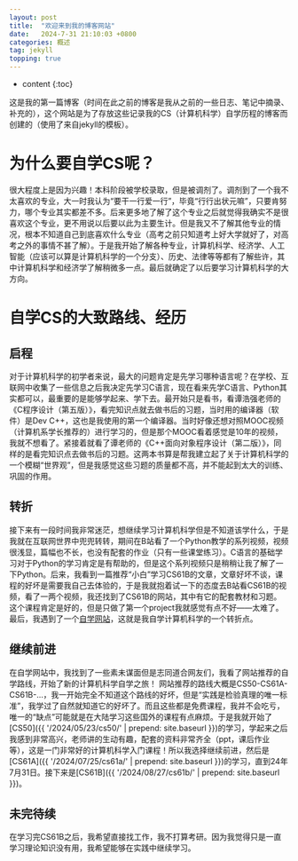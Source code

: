```yaml
---
layout: post
title:  "欢迎来到我的博客网站"
date:   2024-7-31 21:10:03 +0800
categories: 概述
tag: jekyll
topping: true
---
```


* content
{:toc}

<!-- 在terminal中输入："jekyll server" 进行网站测试，或者右键空白处使用插件实时显示本页（仅供参考）。 -->
这是我的第一篇博客（时间在此之前的博客是我从之前的一些日志、笔记中摘录、补充的），这个网站是为了存放这些记录我的CS（计算机科学）自学历程的博客而创建的（使用了来自jekyll的模板）。


# 为什么要自学CS呢？
很大程度上是因为兴趣！本科阶段被学校录取，但是被调剂了。调剂到了一个我不太喜欢的专业，大一时我认为“要干一行爱一行”，毕竟“行行出状元嘛”，只要肯努力，哪个专业其实都差不多。后来更多地了解了这个专业之后就觉得我确实不是很喜欢这个专业，更不用说以后要以此为主要生计。但是我又不了解其他专业的情况，根本不知道自己到底喜欢什么专业（高考之前只知道考上好大学就好了，对高考之外的事情不甚了解）。于是我开始了解各种专业，计算机科学、经济学、人工智能（应该可以算是计算机科学的一个分支）、历史、法律等等都有了解些许，其中计算机科学和经济学了解稍微多一点。最后就确定了以后要学习计算机科学的大方向。


# 自学CS的大致路线、经历

## 启程
对于计算机科学的初学者来说，最大的问题肯定是先学习哪种语言呢？在学校、互联网中收集了一些信息之后我决定先学习C语言，现在看来先学C语言、Python其实都可以，最重要的是能够学起来、学下去。最开始只是看书，看谭浩强老师的《C程序设计（第五版）》，看完知识点就去做书后的习题，当时用的编译器（软件）是Dev C++，这也是我使用的第一个编译器。当时好像还想对照MOOC视频（计算机系学长推荐的）进行学习的，但是那个MOOC看着感觉是10年的视频，我就不想看了。紧接着就看了谭老师的《C++面向对象程序设计（第二版）》，同样的是看完知识点去做书后的习题。这两本书算是帮我建立起了关于计算机科学的一个模糊“世界观”，但是我感觉这些习题的质量都不高，并不能起到太大的训练、巩固的作用。

## 转折
接下来有一段时间我非常迷茫，想继续学习计算机科学但是不知道该学什么，于是我就在互联网世界中兜兜转转，期间在B站看了一个Python教学的系列视频，视频很浅显，篇幅也不长，也没有配套的作业（只有一些课堂练习）。C语言的基础学习对于Python的学习肯定是有帮助的，但是这个系列视频只是稍稍让我了解了一下Python。后来，我看到一篇推荐“小白”学习CS61B的文章，文章好坏不谈，课程的好坏是需要我自己去体验的，于是我就抱着试一下的态度去B站看CS61B的视频，看了一两个视频，我还找到了CS61B的网站，其中有它的配套教材和习题。这个课程肯定是好的，但是只做了第一个project我就感觉有点不好——太难了。最后，我遇到了一个[自学网站](https://www.learnCS.site/)，这就是我自学计算机科学的一个转折点。

## 继续前进
在自学网站中，我找到了一些素未谋面但是志同道合网友们，我看了网站推荐的自学路线，开始了新的计算机科学自学之旅！
网站推荐的路线大概是CS50-CS61A-CS61B-...，我一开始完全不知道这个路线的好坏，但是“实践是检验真理的唯一标准”，我学过了自然就知道它的好坏了。而且这些都是免费课程，我并不会吃亏，唯一的“缺点”可能就是在大陆学习这些国外的课程有点麻烦。于是我就开始了[CS50]({{ '/2024/05/23/cs50/' | prepend: site.baseurl }})的学习，学起来之后我感到非常高兴，老师讲的生动有趣，配套的资料非常齐全（ppt，课后作业等），这是一门非常好的计算机科学入门课程！所以我选择继续前进，然后是[CS61A]({{ '/2024/07/25/cs61a/' | prepend: site.baseurl }})的学习，直到24年7月31日。接下来是[CS61B]({{ '/2024/08/27/cs61b/' | prepend: site.baseurl }})。

## 未完待续
在学习完CS61B之后，我希望直接找工作，我不打算考研。因为我觉得只是一直学习理论知识没有用，我希望能够在实践中继续学习。